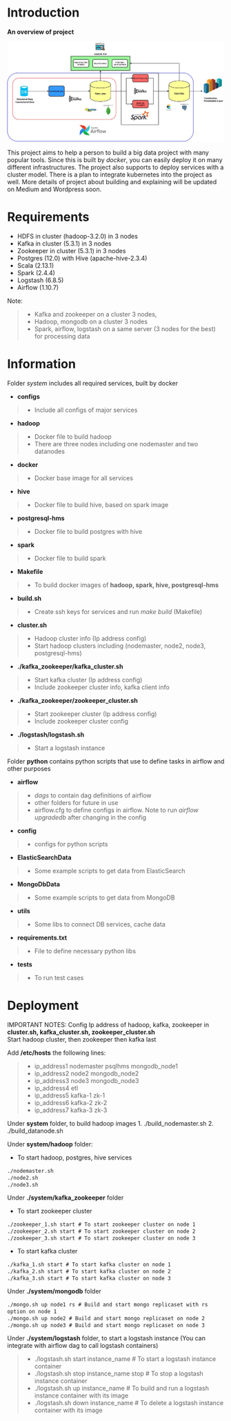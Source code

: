 # Introduction
**An overview of project**

![](Data_Lake_Architecture.jpg?raw=true) 

This project aims to help a person to build a big data project with many popular tools. 
Since this is built by *docker*, you can easily deploy it on many different infrastructures. 
The project also supports to deploy services with a cluster model. 
There is a plan to integrate kubernetes into the project as well.
More details of project about building and explaining will be updated on Medium and Wordpress soon. 
# Requirements
* HDFS in cluster (hadoop-3.2.0) in 3 nodes 
* Kafka in cluster (5.3.1) in 3 nodes
* Zookeeper in cluster (5.3.1) in 3 nodes
* Postgres (12.0) with Hive (apache-hive-2.3.4) 
* Scala (2.13.1)
* Spark (2.4.4) 
* Logstash (6.8.5)
* Airflow (1.10.7)

Note: 
  > - Kafka and zookeeper on a cluster 3 nodes, 
  > - Hadoop, mongodb on a cluster 3 nodes 
  > - Spark, airflow, logstash on a same server (3 nodes for the best) for processing data

# Information  
Folder *system* includes all required services, built by docker    
  * **configs** 
  > - Include all configs of major services
  
  * **hadoop** 
  > - Docker file to build hadoop 
  > - There are three nodes including one nodemaster and two datanodes

  * **docker**
  > - Docker base image for all services

  * **hive** 
  > - Docker file to build hive, based on spark image

  * **postgresql-hms** 
  > - Docker file to build postgres with hive

  * **spark** 
  > - Docker file to build spark 
 
  * **Makefile**
  > - To build docker images of **hadoop, spark, hive, postgresql-hms**
  
  * **build.sh**
  > - Create ssh keys for services and run <em>make build</em> (Makefile)

  * **cluster.sh**
  > - Hadoop cluster info (Ip address config)
  > - Start hadoop clusters including (nodemaster, node2, node3, postgresql-hms)

  * **./kafka_zookeeper/kafka_cluster.sh**
  > - Start kafka cluster (Ip address config)
  > - Include zookeeper cluster info, kafka client info
  
  * **./kafka_zookeeper/zookeeper_cluster.sh**
  > - Start zookeeper cluster (Ip address config)
  > - Include zookeeper cluster config

  * **./logstash/logstash.sh**
  > - Start a logstash instance 

Folder **python** contains python scripts that use to define tasks in airflow and other purposes
  * **airflow**
  > - *dags* to contain dag definitions of airflow
  > - other folders for future in use
  > - airflow.cfg to define configs in airflow. Note to run *airflow upgradedb* after changing in the config
  * **config** 
  > - configs for python scripts
  * **ElasticSearchData**
  > - Some example scripts to get data from ElasticSearch
  * **MongoDbData**
  > - Some example scripts to get data from MongoDB
  * **utils**  
  > - Some libs to connect DB services, cache data
  * **requirements.txt**
  > - File to define necessary python libs
  * **tests**
  > - To run test cases

# Deployment 
  IMPORTANT NOTES: Config Ip address of hadoop, kafka, zookeeper in 
  **cluster.sh, kafka_cluster.sh, zookeeper_cluster.sh**  
  Start hadoop cluster, then zookeeper then kafka last
  
  Add **/etc/hosts** the following lines:
  > - ip_address1 nodemaster psqlhms mongodb_node1
  > - ip_address2 node2 mongodb_node2
  > - ip_address3 node3 mongodb_node3
  > - ip_address4 etl
  > - ip_address5 kafka-1 zk-1
  > - ip_address6 kafka-2 zk-2
  > - ip_address7 kafka-3 zk-3

  Under **system** folder, to build hadoop images
    1. ./build_nodemaster.sh
    2. ./build_datanode.sh
    
  Under **system/hadoop** folder:
  * To start hadoop, postgres, hive services
  ```
  ./nodemaster.sh 
  ./node2.sh
  ./node3.sh
  ```

  Under **./system/kafka_zookeeper** folder 
  * To start zookeeper cluster
  ```
  ./zookeeper_1.sh start # To start zookeeper cluster on node 1
  ./zookeeper_2.sh start # To start zookeeper cluster on node 2 
  ./zookeeper_3.sh start # To start zookeeper cluster on node 3  
  ```
  * To start kafka cluster
  ```
  ./kafka_1.sh start # To start kafka cluster on node 1
  ./kafka_2.sh start # To start kafka cluster on node 2
  ./kafka_3.sh start # To start kafka cluster on node 3

  ```
  Under **./system/mongodb** folder 
  ```
  ./mongo.sh up node1 rs # Build and start mongo replicaset with rs option on node 1  
  ./mongo.sh up node2 # Build and start mongo replicaset on node 2
  ./mongo.sh up node3 # Build and start mongo replicaset on node 3
  ```
  Under **./system/logstash** folder, to start a logstash instance (You can integrate with airflow 
  dag to call logstash containers)
  > - ./logstash.sh start instance_name # To start a logstash instance container
  > - ./logstash.sh stop instance_name stop # To stop a logstash instance container
  > - ./logstash.sh up instance_name # To build and run a logstash instance container with its image
  > - ./logstash.sh down instance_name # To delete a logstash instance container with its image
